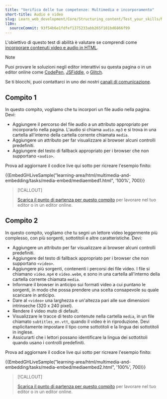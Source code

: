 ```yaml
---
title: "Verifica delle tue competenze: Multimedia e incorporamento"
short-title: Audio e video
slug: Learn_web_development/Core/Structuring_content/Test_your_skills/Multimedia_and_embedding
l10n:
  sourceCommit: 93f54b6e1fdfef1375233abb265f101bd6866f99
---
```


L'obiettivo di questo test di abilità è valutare se comprendi come [incorporare contenuti video e audio in HTML](/it/docs/Learn_web_development/Core/Structuring_content/HTML_video_and_audio).

> [!NOTE]
> Puoi provare le soluzioni negli editor interattivi su questa pagina o in un editor online come [CodePen](https://codepen.io/), [JSFiddle](https://jsfiddle.net/), o [Glitch](https://glitch.com/).
>
> Se ti blocchi, puoi contattarci in uno dei nostri [canali di comunicazione](/it/docs/MDN/Community/Communication_channels).

## Compito 1

In questo compito, vogliamo che tu incorpori un file audio nella pagina. Devi:

- Aggiungere il percorso del file audio a un attributo appropriato per incorporarlo nella pagina. L'audio si chiama `audio.mp3` e si trova in una cartella all'interno della cartella corrente chiamata `media`.
- Aggiungere un attributo per far visualizzare ai browser alcuni controlli predefiniti.
- Aggiungere del testo di fallback appropriato per i browser che non supportano `<audio>`.

Prova ad aggiornare il codice live qui sotto per ricreare l'esempio finito:

{{EmbedGHLiveSample("learning-area/html/multimedia-and-embedding/tasks/media-embed/mediaembed1.html", '100%', 700)}}

> [!CALLOUT]
>
> [Scarica il punto di partenza per questo compito](https://github.com/mdn/learning-area/blob/main/html/multimedia-and-embedding/tasks/media-embed/mediaembed1-download.html) per lavorare nel tuo editor o in un editor online.

## Compito 2

In questo compito, vogliamo che tu segni un lettore video leggermente più complesso, con più sorgenti, sottotitoli e altre caratteristiche. Devi:

- Aggiungere un attributo per far visualizzare ai browser alcuni controlli predefiniti.
- Aggiungere del testo di fallback appropriato per i browser che non supportano `<video>`.
- Aggiungere più sorgenti, contenenti i percorsi dei file video. I file si chiamano `video.mp4` e `video.webm`, e sono in una cartella all'interno della cartella corrente chiamata `media`.
- Informare il browser in anticipo sui formati video a cui puntano le sorgenti, in modo che possa prendere una scelta consapevole su quale scaricare in anticipo.
- Dare al `<video>` una larghezza e un'altezza pari alle sue dimensioni intrinseche (320 x 240 pixel).
- Rendere il video muto di default.
- Visualizzare le tracce di testo contenute nella cartella `media`, in un file chiamato `subtitles_en.vtt`, quando il video è in riproduzione. Devi esplicitamente impostare il tipo come sottotitoli e la lingua dei sottotitoli in inglese.
- Assicurarti che i lettori possano identificare la lingua dei sottotitoli quando usano i controlli predefiniti.

Prova ad aggiornare il codice live qui sotto per ricreare l'esempio finito:

{{EmbedGHLiveSample("learning-area/html/multimedia-and-embedding/tasks/media-embed/mediaembed2.html", '100%', 700)}}

> [!CALLOUT]
>
> [Scarica il punto di partenza per questo compito](https://github.com/mdn/learning-area/blob/main/html/multimedia-and-embedding/tasks/media-embed/mediaembed2-download.html) per lavorare nel tuo editor o in un editor online.

